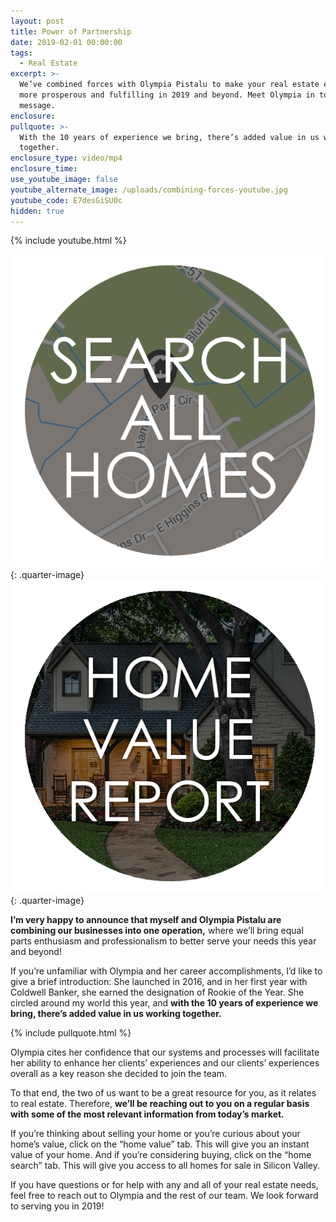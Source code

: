 ```yaml
---
layout: post
title: Power of Partnership
date: 2019-02-01 00:00:00
tags:
  - Real Estate
excerpt: >-
  We’ve combined forces with Olympia Pistalu to make your real estate experience
  more prosperous and fulfilling in 2019 and beyond. Meet Olympia in today’s
  message.
enclosure:
pullquote: >-
  With the 10 years of experience we bring, there’s added value in us working
  together.
enclosure_type: video/mp4
enclosure_time:
use_youtube_image: false
youtube_alternate_image: /uploads/combining-forces-youtube.jpg
youtube_code: E7desGiSU0c
hidden: true
---
```


{% include youtube.html %}

![](/uploads/hs.png){: .quarter-image}<br>![](/uploads/hv.png){: .quarter-image}

**I’m very happy to announce that myself and Olympia Pistalu are combining our businesses into one operation,** where we’ll bring equal parts enthusiasm and professionalism to better serve your needs this year and beyond!

If you’re unfamiliar with Olympia and her career accomplishments, I’d like to give a brief introduction: She launched in 2016, and in her first year with Coldwell Banker, she earned the designation of Rookie of the Year. She circled around my world this year, and **with the 10 years of experience we bring, there’s added value in us working together.**

{% include pullquote.html %}

Olympia cites her confidence that our systems and processes will facilitate her ability to enhance her clients’ experiences and our clients’ experiences overall as a key reason she decided to join the team.

To that end, the two of us want to be a great resource for you, as it relates to real estate. Therefore, **we’ll be reaching out to you on a regular basis with some of the most relevant information from today’s market.**

If you’re thinking about selling your home or you’re curious about your home’s value, click on the “home value” tab. This will give you an instant value of your home. And if you’re considering buying, click on the “home search” tab. This will give you access to all homes for sale in Silicon Valley.

If you have questions or for help with any and all of your real estate needs, feel free to reach out to Olympia and the rest of our team. We look forward to serving you in 2019!